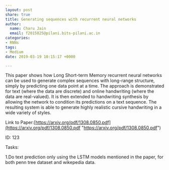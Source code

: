 ```yaml
---
layout: post
share: true
title: Generating sequences with recurrent neural networks
author:
  name: Charu Jain
  email: f2015825@pilani.bits-pilani.ac.in
categories:
- RNNs
tags:
- Medium
date: 2019-03-19 10:15:17 +0000

---
```

This paper shows how Long Short-term Memory recurrent neural networks can be used to generate complex sequences with long-range structure, simply by predicting one data point at a time. The approach is demonstrated for text (where the data are discrete) and online handwriting (where the data are real-valued). It is then extended to handwriting synthesis by allowing the network to condition its predictions on a text sequence. The resulting system is able to generate highly realistic cursive handwriting in a wide variety of styles.

Link to Paper:[https://arxiv.org/pdf/1308.0850.pdf](https://arxiv.org/pdf/1308.0850.pdf "https://arxiv.org/pdf/1308.0850.pdf")

ID: 123

Tasks:

1\.Do text prediction only using the LSTM  models mentioned in the paper, for both penn tree dataset and wikepedia data.